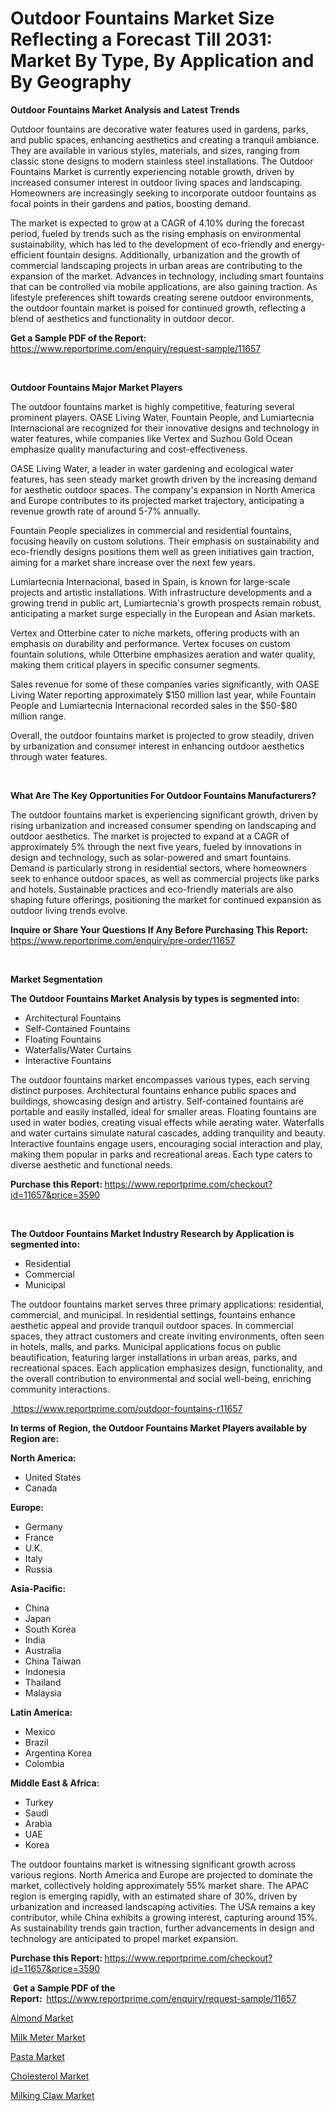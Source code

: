 <p><h1>Outdoor Fountains Market Size Reflecting a Forecast Till 2031: Market By Type, By Application and By Geography</h1></p><p><strong>Outdoor Fountains Market Analysis and Latest Trends</strong></p>
<p><p>Outdoor fountains are decorative water features used in gardens, parks, and public spaces, enhancing aesthetics and creating a tranquil ambiance. They are available in various styles, materials, and sizes, ranging from classic stone designs to modern stainless steel installations. The Outdoor Fountains Market is currently experiencing notable growth, driven by increased consumer interest in outdoor living spaces and landscaping. Homeowners are increasingly seeking to incorporate outdoor fountains as focal points in their gardens and patios, boosting demand.</p><p>The market is expected to grow at a CAGR of 4.10% during the forecast period, fueled by trends such as the rising emphasis on environmental sustainability, which has led to the development of eco-friendly and energy-efficient fountain designs. Additionally, urbanization and the growth of commercial landscaping projects in urban areas are contributing to the expansion of the market. Advances in technology, including smart fountains that can be controlled via mobile applications, are also gaining traction. As lifestyle preferences shift towards creating serene outdoor environments, the outdoor fountain market is poised for continued growth, reflecting a blend of aesthetics and functionality in outdoor decor.</p></p>
<p><strong>Get a Sample PDF of the Report:&nbsp;</strong> <a href="https://www.reportprime.com/enquiry/request-sample/11657?utm_campaign=1553&utm_medium=2&utm_source=Github&utm_content=ia&utm_term=18102024&utm_id=outdoor-fountains">https://www.reportprime.com/enquiry/request-sample/11657</a></p>
<p>&nbsp;</p>
<p><strong>Outdoor Fountains Major Market Players</strong></p>
<p><p>The outdoor fountains market is highly competitive, featuring several prominent players. OASE Living Water, Fountain People, and Lumiartecnia Internacional are recognized for their innovative designs and technology in water features, while companies like Vertex and Suzhou Gold Ocean emphasize quality manufacturing and cost-effectiveness. </p><p>OASE Living Water, a leader in water gardening and ecological water features, has seen steady market growth driven by the increasing demand for aesthetic outdoor spaces. The company's expansion in North America and Europe contributes to its projected market trajectory, anticipating a revenue growth rate of around 5-7% annually. </p><p>Fountain People specializes in commercial and residential fountains, focusing heavily on custom solutions. Their emphasis on sustainability and eco-friendly designs positions them well as green initiatives gain traction, aiming for a market share increase over the next few years.</p><p>Lumiartecnia Internacional, based in Spain, is known for large-scale projects and artistic installations. With infrastructure developments and a growing trend in public art, Lumiartecnia's growth prospects remain robust, anticipating a market surge especially in the European and Asian markets.</p><p>Vertex and Otterbine cater to niche markets, offering products with an emphasis on durability and performance. Vertex focuses on custom fountain solutions, while Otterbine emphasizes aeration and water quality, making them critical players in specific consumer segments.</p><p>Sales revenue for some of these companies varies significantly, with OASE Living Water reporting approximately $150 million last year, while Fountain People and Lumiartecnia Internacional recorded sales in the $50-$80 million range. </p><p>Overall, the outdoor fountains market is projected to grow steadily, driven by urbanization and consumer interest in enhancing outdoor aesthetics through water features.</p></p>
<p>&nbsp;</p>
<p><strong>What Are The Key Opportunities For Outdoor Fountains Manufacturers?</strong></p>
<p><p>The outdoor fountains market is experiencing significant growth, driven by rising urbanization and increased consumer spending on landscaping and outdoor aesthetics. The market is projected to expand at a CAGR of approximately 5% through the next five years, fueled by innovations in design and technology, such as solar-powered and smart fountains. Demand is particularly strong in residential sectors, where homeowners seek to enhance outdoor spaces, as well as commercial projects like parks and hotels. Sustainable practices and eco-friendly materials are also shaping future offerings, positioning the market for continued expansion as outdoor living trends evolve.</p></p>
<p><strong>Inquire or Share Your Questions If Any Before Purchasing This Report:</strong> <a href="https://www.reportprime.com/enquiry/pre-order/11657?utm_campaign=1553&utm_medium=2&utm_source=Github&utm_content=ia&utm_term=18102024&utm_id=outdoor-fountains">https://www.reportprime.com/enquiry/pre-order/11657</a></p>
<p>&nbsp;</p>
<p><strong>Market Segmentation</strong></p>
<p><strong>The Outdoor Fountains Market Analysis by types is segmented into:</strong></p>
<p><ul><li>Architectural Fountains</li><li>Self-Contained Fountains</li><li>Floating Fountains</li><li>Waterfalls/Water Curtains</li><li>Interactive Fountains</li></ul></p>
<p><p>The outdoor fountains market encompasses various types, each serving distinct purposes. Architectural fountains enhance public spaces and buildings, showcasing design and artistry. Self-contained fountains are portable and easily installed, ideal for smaller areas. Floating fountains are used in water bodies, creating visual effects while aerating water. Waterfalls and water curtains simulate natural cascades, adding tranquility and beauty. Interactive fountains engage users, encouraging social interaction and play, making them popular in parks and recreational areas. Each type caters to diverse aesthetic and functional needs.</p></p>
<p><strong>Purchase this Report:&nbsp;</strong><a href="https://www.reportprime.com/checkout?id=11657&price=3590&utm_campaign=1553&utm_medium=2&utm_source=Github&utm_content=ia&utm_term=18102024&utm_id=outdoor-fountains">https://www.reportprime.com/checkout?id=11657&price=3590</a></p>
<p>&nbsp;</p>
<p><strong>The Outdoor Fountains Market Industry Research by Application is segmented into:</strong></p>
<p><ul><li>Residential</li><li>Commercial</li><li>Municipal</li></ul></p>
<p><p>The outdoor fountains market serves three primary applications: residential, commercial, and municipal. In residential settings, fountains enhance aesthetic appeal and provide tranquil outdoor spaces. In commercial spaces, they attract customers and create inviting environments, often seen in hotels, malls, and parks. Municipal applications focus on public beautification, featuring larger installations in urban areas, parks, and recreational spaces. Each application emphasizes design, functionality, and the overall contribution to environmental and social well-being, enriching community interactions. </p></p>
<p><a href="https://www.reportprime.com/outdoor-fountains-r11657?utm_campaign=1553&utm_medium=2&utm_source=Github&utm_content=ia&utm_term=18102024&utm_id=outdoor-fountains">&nbsp;https://www.reportprime.com/outdoor-fountains-r11657</a></p>
<p><strong>In terms of Region, the Outdoor Fountains Market Players available by Region are:</strong></p>
<p>
    <p> <strong> North America: </strong>
        <ul>
            <li>United States</li>
            <li>Canada</li>
        </ul>
        </p> 
    <p> <strong> Europe: </strong>
        <ul>
            <li>Germany</li>
            <li>France</li>
            <li>U.K.</li>
            <li>Italy</li>
            <li>Russia</li>
        </ul>
        </p> 
    <p> <strong> Asia-Pacific: </strong>
        <ul>
            <li>China</li>
            <li>Japan</li>
            <li>South Korea</li>
            <li>India</li>
            <li>Australia</li>
            <li>China Taiwan</li>
            <li>Indonesia</li>
            <li>Thailand</li>
            <li>Malaysia</li>
        </ul>
        </p> 
    <p> <strong> Latin America: </strong>
        <ul>
            <li>Mexico</li>
            <li>Brazil</li>
            <li>Argentina Korea</li>
            <li>Colombia</li>
        </ul>
        </p> 
    <p> <strong> Middle East & Africa: </strong>
        <ul>
            <li>Turkey</li>
            <li>Saudi</li>
            <li>Arabia</li>
            <li>UAE</li>
            <li>Korea</li>
        </ul>
    </p>
    </p>
<p><p>The outdoor fountains market is witnessing significant growth across various regions. North America and Europe are projected to dominate the market, collectively holding approximately 55% market share. The APAC region is emerging rapidly, with an estimated share of 30%, driven by urbanization and increased landscaping activities. The USA remains a key contributor, while China exhibits a growing interest, capturing around 15%. As sustainability trends gain traction, further advancements in design and technology are anticipated to propel market expansion.</p></p>
<p><strong>Purchase this Report: </strong><a href="https://www.reportprime.com/checkout?id=11657&price=3590&utm_campaign=1553&utm_medium=2&utm_source=Github&utm_content=ia&utm_term=18102024&utm_id=outdoor-fountains">https://www.reportprime.com/checkout?id=11657&price=3590</a></p>
<p>&nbsp;<strong>Get a Sample PDF of the Report:&nbsp;&nbsp;</strong><a href="https://www.reportprime.com/enquiry/request-sample/11657?utm_campaign=1553&utm_medium=2&utm_source=Github&utm_content=ia&utm_term=18102024&utm_id=outdoor-fountains">https://www.reportprime.com/enquiry/request-sample/11657</a></p>
<p><strong></strong></p>
<p><p><a href="https://www.linkedin.com/pulse/almond-market-size-share-trends-analysis-report-end-use-direct-radsf?utm_campaign=1553&utm_medium=2&utm_source=Github&utm_content=ia&utm_term=18102024&utm_id=outdoor-fountains">Almond Market</a></p><p><a href="https://issuu.com/reportprime-2/docs/milk-meter-market-size-2030.pptx_1eb1a8960700bb?utm_campaign=1553&utm_medium=2&utm_source=Github&utm_content=ia&utm_term=18102024&utm_id=outdoor-fountains">Milk Meter Market</a></p><p><a href="https://www.linkedin.com/pulse/digital-transformation-pasta-industry-market-opportunities-hpypf?utm_campaign=1553&utm_medium=2&utm_source=Github&utm_content=ia&utm_term=18102024&utm_id=outdoor-fountains">Pasta Market</a></p><p><a href="https://www.linkedin.com/pulse/cholesterol-market-growth-segmentation-regional-analysis--gi7nf?utm_campaign=1553&utm_medium=2&utm_source=Github&utm_content=ia&utm_term=18102024&utm_id=outdoor-fountains">Cholesterol Market</a></p><p><a href="https://issuu.com/reportprime-2/docs/milking-claw-market-size-2030.pptx_6fb22c631a92ad?utm_campaign=1553&utm_medium=2&utm_source=Github&utm_content=ia&utm_term=18102024&utm_id=outdoor-fountains">Milking Claw Market</a></p></p>